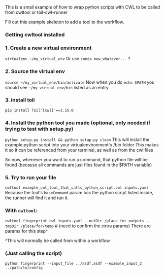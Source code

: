 This is a small example of how to wrap python scripts with CWL to be called from cwltool or toil-cwl-runner

Fill out this example skeleton to add a tool to the workflow. 


### Getting cwltool installed

### 1. Create a new virtual environment
`virtualenv ~/my_virtual_env`
Or use `conda new_whatever...` ?

### 2. Source the virtual env
`source ~/my_virtual_env/bin/activate`
Now when you do `echo $PATH` you should see `~/my_virtual_env/bin` listed as an entry

### 3. install toil
`pip install Toil'[cwl]'==3.15.0`

### 4. Install the python tool you made (optional, only needed if trying to test with setup.py)
`python setup.py install && python setup.py clean`
This will install the example python script into your virtualenvironment's /bin folder
This makes it so it can be referenced from your terminal, as well as from the cwl files

So now, whenever you want to run a command, that python file will be found (because all commands are just files found in the $PATH variable)

### 5. Try to run your file
`cwltool example_cwl_tool_that_calls_python_script.cwl inputs.yaml`
Because the tool's `baseCommand` param has the python script listed inside, 
the runner will find it and run it.

### With `cwltool`:
`cwltool fingerprint.cwl inputs.yaml --outDir /place_for_outputs --tmpDir /place/for/temp` # (need to confirm the extra params)
There are params for this step^

^This will normally be called from within a workflow




### (Just calling the script) 
`python fingerprint --input_file ../asdf.asdf --example_input_2 ../path/to/config`

